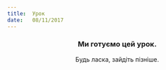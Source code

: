 ```yaml
---
title:  Урок
date:   08/11/2017
---
```


### <center>Ми готуємо цей урок.</center>
<center>Будь ласка, зайдіть пізніше.</center>